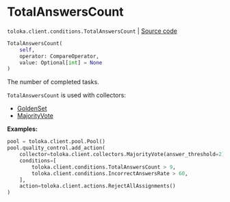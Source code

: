 # TotalAnswersCount
`toloka.client.conditions.TotalAnswersCount` | [Source code](https://github.com/Toloka/toloka-kit/blob/v1.2.3/src/client/conditions.py#L566)

```python
TotalAnswersCount(
    self,
    operator: CompareOperator,
    value: Optional[int] = None
)
```

The number of completed tasks.


`TotalAnswersCount` is used with collectors:
- [GoldenSet](toloka.client.collectors.GoldenSet.md)
- [MajorityVote](toloka.client.collectors.MajorityVote.md)


**Examples:**


```python
pool = toloka.client.pool.Pool()
pool.quality_control.add_action(
    collector=toloka.client.collectors.MajorityVote(answer_threshold=2),
    conditions=[
        toloka.client.conditions.TotalAnswersCount > 9,
        toloka.client.conditions.IncorrectAnswersRate > 60,
    ],
    action=toloka.client.actions.RejectAllAssignments()
)
```
